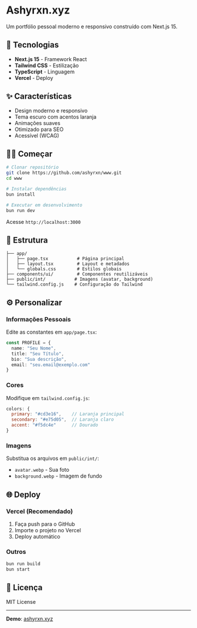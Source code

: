 # Ashyrxn.xyz

Um portfólio pessoal moderno e responsivo construído com Next.js 15.

## 🚀 Tecnologias

- **Next.js 15** - Framework React
- **Tailwind CSS** - Estilização
- **TypeScript** - Linguagem
- **Vercel** - Deploy

## ✨ Características

- Design moderno e responsivo
- Tema escuro com acentos laranja
- Animações suaves
- Otimizado para SEO
- Acessível (WCAG)

## 🏃‍♂️ Começar

```bash
# Clonar repositório
git clone https://github.com/ashyrxn/www.git
cd www

# Instalar dependências
bun install

# Executar em desenvolvimento
bun run dev
```

Acesse `http://localhost:3000`

## 📁 Estrutura

```
├── app/
│   ├── page.tsx           # Página principal
│   ├── layout.tsx         # Layout e metadados
│   └── globals.css        # Estilos globais
├── components/ui/         # Componentes reutilizáveis
├── public/int/           # Imagens (avatar, background)
└── tailwind.config.js    # Configuração do Tailwind
```

## ⚙️ Personalizar

### Informações Pessoais
Edite as constantes em `app/page.tsx`:

```typescript
const PROFILE = {
  name: "Seu Nome",
  title: "Seu Título",
  bio: "Sua descrição",
  email: "seu.email@exemplo.com"
}
```

### Cores
Modifique em `tailwind.config.js`:

```javascript
colors: {
  primary: "#cd3e16",    // Laranja principal
  secondary: "#e75d05",  // Laranja claro
  accent: "#f5dc4e"      // Dourado
}
```

### Imagens
Substitua os arquivos em `public/int/`:
- `avatar.webp` - Sua foto
- `background.webp` - Imagem de fundo

## 🌐 Deploy

### Vercel (Recomendado)
1. Faça push para o GitHub
2. Importe o projeto no Vercel
3. Deploy automático

### Outros
```bash
bun run build
bun start
```

## 📄 Licença

MIT License

---

**Demo**: [ashyrxn.xyz](https://ashyrxn.xyz)